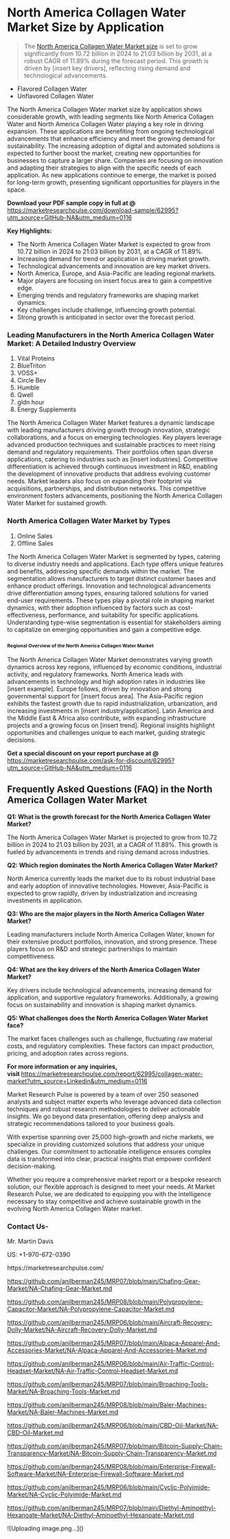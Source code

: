 <h1>North America Collagen Water Market&nbsp;Size by Application</h1><blockquote><p>The <a href="https://marketresearchpulse.com/download-sample/62995?utm_source=GitHub-NA&amp;utm_medium=0116">North America Collagen Water Market size</a> is set to grow significantly from 10.72 billion in 2024 to 21.03 billion by 2031, at a robust CAGR of 11.89% during the forecast period. This growth is driven by [insert key drivers], reflecting rising demand and technological advancements.</p></blockquote><ul><li>Flavored Collagen Water<li> Unflavored Collagen Water</li></ul><p>The North America Collagen Water market size by application shows considerable growth, with leading segments like North America Collagen Water and North America Collagen Water playing a key role in driving expansion. These applications are benefiting from ongoing technological advancements that enhance efficiency and meet the growing demand for sustainability. The increasing adoption of digital and automated solutions is expected to further boost the market, creating new opportunities for businesses to capture a larger share. Companies are focusing on innovation and adapting their strategies to align with the specific needs of each application. As new applications continue to emerge, the market is poised for long-term growth, presenting significant opportunities for players in the space.</p><p><strong>Download your PDF sample copy in full at @ </strong><a href="https://marketresearchpulse.com/download-sample/62995?utm_source=GitHub-NA&amp;utm_medium=0116">https://marketresearchpulse.com/download-sample/62995?utm_source=GitHub-NA&amp;utm_medium=0116</a></p><p><strong>Key Highlights: </strong></p><ul><li>The North America Collagen Water Market is expected to grow from 10.72 billion in 2024 to 21.03 billion by 2031, at a CAGR of 11.89%.</li><li>Increasing demand for trend or application is driving market growth.</li><li>Technological advancements and innovation are key market drivers.</li><li>North America, Europe, and Asia-Pacific are leading regional markets.</li><li>Major players are focusing on insert focus area to gain a competitive edge.</li><li>Emerging trends and regulatory frameworks are shaping market dynamics.</li><li>Key challenges include challenge, influencing growth potential.</li><li>Strong growth is anticipated in sector over the forecast period.</li></ul><h3>Leading Manufacturers in the North America Collagen Water Market: A Detailed Industry Overview</h3><ol><li>Vital Proteins</li><li>BlueTriton</li><li>VOSS+</li><li>Circle Bev</li><li>Humble</li><li>Qwell</li><li>gldn hour</li><li>Energy Supplements</li></ol><div class="flex max-w-full flex-col flex-grow"><div class="min-h-8 text-message flex w-full flex-col items-end gap-2 whitespace-normal break-words [.text-message+&amp;]:mt-5" dir="auto" data-message-author-role="assistant" data-message-id="fd8432e4-4910-450d-b182-61b7bfb0a01f" data-message-model-slug="gpt-4o"><div class="flex w-full flex-col gap-1 empty:hidden first:pt-[3px]"><div class="markdown prose w-full break-words dark:prose-invert light"><p>The North America Collagen Water Market features a dynamic landscape with leading manufacturers driving growth through innovation, strategic collaborations, and a focus on emerging technologies. Key players leverage advanced production techniques and sustainable practices to meet rising demand and regulatory requirements. Their portfolios often span diverse applications, catering to industries such as [insert industries]. Competitive differentiation is achieved through continuous investment in R&amp;D, enabling the development of innovative products that address evolving customer needs. Market leaders also focus on expanding their footprint via acquisitions, partnerships, and distribution networks. This competitive environment fosters advancements, positioning the North America Collagen Water Market for sustained growth.</p></div></div></div></div><h3>North America Collagen Water Market by Types</h3><ol><li>Online Sales<li> Offline Sales</li></ol><div class="flex max-w-full flex-col flex-grow"><div class="min-h-8 text-message flex w-full flex-col items-end gap-2 whitespace-normal break-words [.text-message+&amp;]:mt-5" dir="auto" data-message-author-role="assistant" data-message-id="084470be-0bb7-4664-bddf-5156b4f41249" data-message-model-slug="gpt-4o-mini"><div class="flex w-full flex-col gap-1 empty:hidden first:pt-[3px]"><div class="markdown prose w-full break-words dark:prose-invert light"><p>The North America Collagen Water Market is segmented by types, catering to diverse industry needs and applications. Each type offers unique features and benefits, addressing specific demands within the market. The segmentation allows manufacturers to target distinct customer bases and enhance product offerings. Innovation and technological advancements drive differentiation among types, ensuring tailored solutions for varied end-user requirements. These types play a pivotal role in shaping market dynamics, with their adoption influenced by factors such as cost-effectiveness, performance, and suitability for specific applications. Understanding type-wise segmentation is essential for stakeholders aiming to capitalize on emerging opportunities and gain a competitive edge.</p></div></div></div></div><h3><span style="font-size: 11px;">Regional Overview of the North America Collagen Water Market</span></h3><div class="flex max-w-full flex-col flex-grow"><div class="min-h-8 text-message flex w-full flex-col items-end gap-2 whitespace-normal break-words [.text-message+&amp;]:mt-5" dir="auto" data-message-author-role="assistant" data-message-id="e9038762-ce64-4e30-91c9-9bd413514231" data-message-model-slug="gpt-4o-mini"><div class="flex w-full flex-col gap-1 empty:hidden first:pt-[3px]"><div class="markdown prose w-full break-words dark:prose-invert light"><p>The North America Collagen Water Market demonstrates varying growth dynamics across key regions, influenced by economic conditions, industrial activity, and regulatory frameworks. North America leads with advancements in technology and high adoption rates in industries like [insert example]. Europe follows, driven by innovation and strong governmental support for [insert focus area]. The Asia-Pacific region exhibits the fastest growth due to rapid industrialization, urbanization, and increasing investments in [insert industry/application]. Latin America and the Middle East &amp; Africa also contribute, with expanding infrastructure projects and a growing focus on [insert trend]. Regional insights highlight opportunities and challenges unique to each market, guiding strategic decisions.</p></div></div></div></div><p><strong>Get a special discount on your report purchase at @ </strong><a href="https://marketresearchpulse.com/ask-for-discount/62995?utm_source=GitHub-NA&amp;utm_medium=0116">https://marketresearchpulse.com/ask-for-discount/62995?utm_source=GitHub-NA&amp;utm_medium=0116</a></p><h2>Frequently Asked Questions (FAQ) in the North America Collagen Water Market</h2><p><strong>Q1: What is the growth forecast for the North America Collagen Water Market?</strong></p><p>The North America Collagen Water Market is projected to grow from 10.72 billion in 2024 to 21.03 billion by 2031, at a CAGR of 11.89%. This growth is fueled by advancements in trends and rising demand across industries.</p><p><strong>Q2: Which region dominates the North America Collagen Water Market?</strong></p><p>North America currently leads the market due to its robust industrial base and early adoption of innovative technologies. However, Asia-Pacific is expected to grow rapidly, driven by industrialization and increasing investments in application.</p><p><strong>Q3: Who are the major players in the North America Collagen Water Market?</strong></p><p>Leading manufacturers include North America Collagen Water, known for their extensive product portfolios, innovation, and strong presence. These players focus on R&amp;D and strategic partnerships to maintain competitiveness.</p><p><strong>Q4: What are the key drivers of the North America Collagen Water Market?</strong></p><p>Key drivers include technological advancements, increasing demand for application, and supportive regulatory frameworks. Additionally, a growing focus on sustainability and innovation is shaping market dynamics.</p><p><strong>Q5: What challenges does the North America Collagen Water Market face?</strong></p><p>The market faces challenges such as challenge, fluctuating raw material costs, and regulatory complexities. These factors can impact production, pricing, and adoption rates across regions.</p><p><strong>For more information or any inquiries, visit&nbsp;</strong><a href="https://marketresearchpulse.com/report/62995/collagen-water-market?utm_source=Linkedin&utm_medium=0116">https://marketresearchpulse.com/report/62995/collagen-water-market?utm_source=Linkedin&utm_medium=0116</a></p><p>Market Research Pulse is powered by a team of over 250 seasoned analysts and subject matter experts who leverage advanced data collection techniques and robust research methodologies to deliver actionable insights. We go beyond data presentation, offering deep analysis and strategic recommendations tailored to your business goals.</p><p>With expertise spanning over 25,000 high-growth and niche markets, we specialize in providing customized solutions that address your unique challenges. Our commitment to actionable intelligence ensures complex data is transformed into clear, practical insights that empower confident decision-making.</p><p>Whether you require a comprehensive market report or a bespoke research solution, our flexible approach is designed to meet your needs. At Market Research Pulse, we are dedicated to equipping you with the intelligence necessary to stay competitive and achieve sustainable growth in the evolving North America Collagen Water market.</p><h3><strong>Contact Us-</strong></h3><p>Mr. Martin Davis</p><p>US: +1-970-672-0390</p><p>https://marketresearchpulse.com/</p><p><a href="https://github.com/anilberman245/MRP07/blob/main/Chafing-Gear-Market/NA-Chafing-Gear-Market.md">https://github.com/anilberman245/MRP07/blob/main/Chafing-Gear-Market/NA-Chafing-Gear-Market.md</a></p><p><a href="https://github.com/anilberman245/MRP08/blob/main/Polypropylene-Capacitor-Market/NA-Polypropylene-Capacitor-Market.md">https://github.com/anilberman245/MRP08/blob/main/Polypropylene-Capacitor-Market/NA-Polypropylene-Capacitor-Market.md</a></p><p><a href="https://github.com/anilberman245/MRP06/blob/main/Aircraft-Recovery-Dolly-Market/NA-Aircraft-Recovery-Dolly-Market.md">https://github.com/anilberman245/MRP06/blob/main/Aircraft-Recovery-Dolly-Market/NA-Aircraft-Recovery-Dolly-Market.md</a></p><p><a href="https://github.com/anilberman245/MRP07/blob/main/Alpaca-Apparel-And-Accessories-Market/NA-Alpaca-Apparel-And-Accessories-Market.md">https://github.com/anilberman245/MRP07/blob/main/Alpaca-Apparel-And-Accessories-Market/NA-Alpaca-Apparel-And-Accessories-Market.md</a></p><p><a href="https://github.com/anilberman245/MRP06/blob/main/Air-Traffic-Control-Headset-Market/NA-Air-Traffic-Control-Headset-Market.md">https://github.com/anilberman245/MRP06/blob/main/Air-Traffic-Control-Headset-Market/NA-Air-Traffic-Control-Headset-Market.md</a></p><p><a href="https://github.com/anilberman245/MRP07/blob/main/Broaching-Tools-Market/NA-Broaching-Tools-Market.md">https://github.com/anilberman245/MRP07/blob/main/Broaching-Tools-Market/NA-Broaching-Tools-Market.md</a></p><p><a href="https://github.com/anilberman245/MRP08/blob/main/Baler-Machines-Market/NA-Baler-Machines-Market.md">https://github.com/anilberman245/MRP08/blob/main/Baler-Machines-Market/NA-Baler-Machines-Market.md</a></p><p><a href="https://github.com/anilberman245/MRP06/blob/main/CBD-Oil-Market/NA-CBD-Oil-Market.md">https://github.com/anilberman245/MRP06/blob/main/CBD-Oil-Market/NA-CBD-Oil-Market.md</a></p><p><a href="https://github.com/anilberman245/MRP07/blob/main/Bitcoin-Supply-Chain-Transparency-Market/NA-Bitcoin-Supply-Chain-Transparency-Market.md">https://github.com/anilberman245/MRP07/blob/main/Bitcoin-Supply-Chain-Transparency-Market/NA-Bitcoin-Supply-Chain-Transparency-Market.md</a></p><p><a href="https://github.com/anilberman245/MRP08/blob/main/Enterprise-Firewall-Software-Market/NA-Enterprise-Firewall-Software-Market.md">https://github.com/anilberman245/MRP08/blob/main/Enterprise-Firewall-Software-Market/NA-Enterprise-Firewall-Software-Market.md</a></p><p><a href="https://github.com/anilberman245/MRP06/blob/main/Cyclic-Polyimide-Market/NA-Cyclic-Polyimide-Market.md">https://github.com/anilberman245/MRP06/blob/main/Cyclic-Polyimide-Market/NA-Cyclic-Polyimide-Market.md</a></p><p><a href="https://github.com/anilberman245/MRP07/blob/main/Diethyl-Aminoethyl-Hexanoate-Market/NA-Diethyl-Aminoethyl-Hexanoate-Market.md">https://github.com/anilberman245/MRP07/blob/main/Diethyl-Aminoethyl-Hexanoate-Market/NA-Diethyl-Aminoethyl-Hexanoate-Market.md</a></p>
![Uploading image.png…]()
